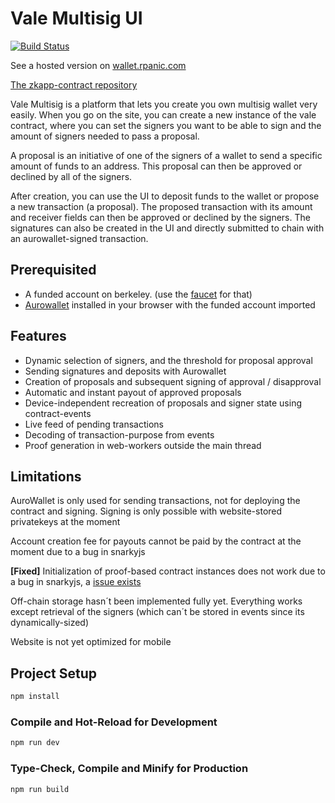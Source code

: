 # Vale Multisig UI

[![Build Status](https://drone.rpanic.com/api/badges/rpanic/vale-ui/status.svg)](https://drone.rpanic.com/rpanic/vale-ui)

See a hosted version on [wallet.rpanic.com](https://wallet.rpanic.com)

[The zkapp-contract repository](https://github.com/rpanic/vale-contracts)

Vale Multisig is a platform that lets you create you own multisig wallet very easily. 
When you go on the site, you can create a new instance of the vale contract, where you can set the 
signers you want to be able to sign and the amount of signers needed to pass a proposal.

A proposal is an initiative of one of the signers of a wallet to send a specific amount of funds to an address.
This proposal can then be approved or declined by all of the signers.

After creation, you can use the UI to deposit funds to the wallet or propose a new transaction (a proposal).
The proposed transaction with its amount and receiver fields can then be approved or declined by the signers. 
The signatures can also be created in the UI and directly submitted to chain with an aurowallet-signed transaction.

## Prerequisited

- A funded account on berkeley. (use the [faucet](https://faucet.minaprotocol.com/) for that)
- [Aurowallet](https://www.aurowallet.com/) installed in your browser with the funded account imported

## Features

- Dynamic selection of signers, and the threshold for proposal approval
- Sending signatures and deposits with Aurowallet
- Creation of proposals and subsequent signing of approval / disapproval
- Automatic and instant payout of approved proposals
- Device-independent recreation of proposals and signer state using contract-events
- Live feed of pending transactions
- Decoding of transaction-purpose from events
- Proof generation in web-workers outside the main thread

## Limitations

AuroWallet is only used for sending transactions, not for deploying the contract and signing. Signing is only possible with website-stored privatekeys at the moment

Account creation fee for payouts cannot be paid by the contract at the moment due to a bug in snarkyjs 

**[Fixed]** Initialization of proof-based contract instances does not work due to a bug in snarkyjs, a [issue exists](https://github.com/MinaProtocol/mina/issues/12109)

Off-chain storage hasn´t been implemented fully yet. 
Everything works except retrieval of the signers (which can´t be stored in events since its dynamically-sized) 

Website is not yet optimized for mobile

## Project Setup

```sh
npm install
```

### Compile and Hot-Reload for Development

```sh
npm run dev
```

### Type-Check, Compile and Minify for Production

```sh
npm run build
```
